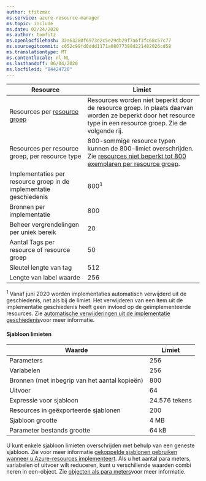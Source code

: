 ```yaml
---
author: tfitzmac
ms.service: azure-resource-manager
ms.topic: include
ms.date: 02/24/2020
ms.author: tomfitz
ms.openlocfilehash: 33a63280f6973d2c5e29db29f7a6f3fc68c57c77
ms.sourcegitcommit: c052c99fd0ddd1171a08077388d221482026cd58
ms.translationtype: MT
ms.contentlocale: nl-NL
ms.lasthandoff: 06/04/2020
ms.locfileid: "84424720"
---
```

| Resource | Limiet |
| --- | --- |
| Resources per [resource groep](../articles/azure-resource-manager/management/overview.md#resource-groups) | Resources worden niet beperkt door de resource groep. In plaats daarvan worden ze beperkt door het resource type in een resource groep. Zie de volgende rij. |
| Resources per resource groep, per resource type |800-sommige resource typen kunnen de 800-limiet overschrijden. Zie [resources niet beperkt tot 800 exemplaren per resource groep](../articles/azure-resource-manager/management/resources-without-resource-group-limit.md). |
| Implementaties per resource groep in de implementatie geschiedenis |800<sup>1</sup> |
| Bronnen per implementatie |800 |
| Beheer vergrendelingen per uniek bereik |20 |
| Aantal Tags per resource of resource groep |50 |
| Sleutel lengte van tag |512 |
| Lengte van label waarde |256 |

<sup>1</sup> Vanaf juni 2020 worden implementaties automatisch verwijderd uit de geschiedenis, net als bij de limiet. Het verwijderen van een item uit de implementatie geschiedenis heeft geen invloed op de geïmplementeerde resources. Zie [automatische verwijderingen uit de implementatie geschiedenis](../articles/azure-resource-manager/templates/deployment-history-deletions.md)voor meer informatie.

#### <a name="template-limits"></a>Sjabloon limieten

| Waarde | Limiet |
| --- | --- |
| Parameters |256 |
| Variabelen |256 |
| Bronnen (met inbegrip van het aantal kopieën) |800 |
| Uitvoer |64 |
| Expressie voor sjabloon |24.576 tekens |
| Resources in geëxporteerde sjablonen |200 |
| Sjabloon grootte |4 MB |
| Parameter bestands grootte |64 kB |

U kunt enkele sjabloon limieten overschrijden met behulp van een geneste sjabloon. Zie voor meer informatie [gekoppelde sjablonen gebruiken wanneer u Azure-resources implementeert](../articles/azure-resource-manager/templates/linked-templates.md). Als u het aantal para meters, variabelen of uitvoer wilt reduceren, kunt u verschillende waarden combi neren in een-object. Zie [objecten als para meters](../articles/azure-resource-manager/resource-manager-objects-as-parameters.md)voor meer informatie.
